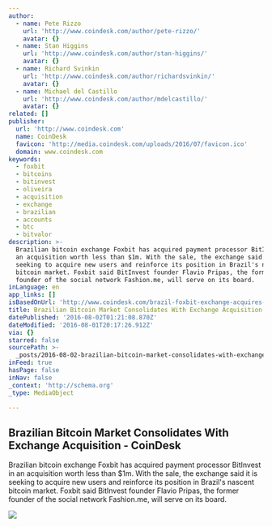 ```yaml
---
author:
  - name: Pete Rizzo
    url: 'http://www.coindesk.com/author/pete-rizzo/'
    avatar: {}
  - name: Stan Higgins
    url: 'http://www.coindesk.com/author/stan-higgins/'
    avatar: {}
  - name: Richard Svinkin
    url: 'http://www.coindesk.com/author/richardsvinkin/'
    avatar: {}
  - name: Michael del Castillo
    url: 'http://www.coindesk.com/author/mdelcastillo/'
    avatar: {}
related: []
publisher:
  url: 'http://www.coindesk.com'
  name: CoinDesk
  favicon: 'http://media.coindesk.com/uploads/2016/07/favicon.ico'
  domain: www.coindesk.com
keywords:
  - foxbit
  - bitcoins
  - bitinvest
  - oliveira
  - acquisition
  - exchange
  - brazilian
  - accounts
  - btc
  - bitvalor
description: >-
  Brazilian bitcoin exchange Foxbit has acquired payment processor BitInvest in
  an acquisition worth less than $1m. With the sale, the exchange said it is
  seeking to acquire new users and reinforce its position in Brazil's nascent
  bitcoin market. Foxbit said BitInvest founder Flavio Pripas, the former
  founder of the social network Fashion.me, will serve on its board.
inLanguage: en
app_links: []
isBasedOnUrl: 'http://www.coindesk.com/brazil-foxbit-exchange-acquires-bitinvest/'
title: Brazilian Bitcoin Market Consolidates With Exchange Acquisition - CoinDesk
datePublished: '2016-08-02T01:21:08.870Z'
dateModified: '2016-08-01T20:17:26.912Z'
via: {}
starred: false
sourcePath: >-
  _posts/2016-08-02-brazilian-bitcoin-market-consolidates-with-exchange-acquisit.md
inFeed: true
hasPage: false
inNav: false
_context: 'http://schema.org'
_type: MediaObject

---
```

<article style=""><h1>Brazilian Bitcoin Market Consolidates With Exchange Acquisition - CoinDesk</h1><p>Brazilian bitcoin exchange Foxbit has acquired payment processor BitInvest in an acquisition worth less than $1m. With the sale, the exchange said it is seeking to acquire new users and reinforce its position in Brazil's nascent bitcoin market. Foxbit said BitInvest founder Flavio Pripas, the former founder of the social network Fashion.me, will serve on its board.</p><img src="https://media.coindesk.com/uploads/2016/08/Screen-Shot-2016-08-01-at-3.12.00-PM.png" /></article>